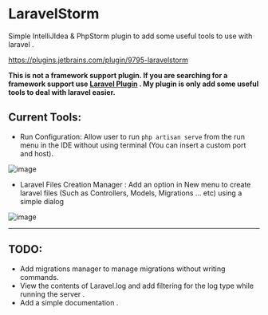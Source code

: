 # LaravelStorm
Simple IntelliJIdea & PhpStorm plugin to add some useful tools to use with laravel .

https://plugins.jetbrains.com/plugin/9795-laravelstorm

**This is not a framework support plugin. If you are searching for a framework support use [Laravel Plugin](https://plugins.jetbrains.com/plugin/7532-laravel-plugin) . My plugin is only add some useful tools to deal with laravel easier.**



## Current Tools:

*  Run Configuration: Allow user to run `php artisan serve` from the run menu in the IDE without using terminal (You can insert a custom port and host).

![image](https://user-images.githubusercontent.com/16087389/27585467-0b50c7da-5b45-11e7-9798-445df0f8ad01.png)


* Laravel Files Creation Manager : Add an option in New menu to create laravel files (Such as Controllers, Models, Migrations ... etc) using  a simple dialog

![image](https://user-images.githubusercontent.com/16087389/27578714-8cce8a9e-5b2d-11e7-8689-693b50bcdd2e.png)

---

## TODO:

* Add migrations manager to manage migrations without writing commands.
* View the contents of Laravel.log and add filtering for the log type while running the server .
* Add a simple documentation .